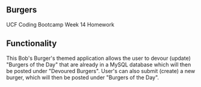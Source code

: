 ## Burgers
UCF Coding Bootcamp Week 14 Homework

## Functionality
This Bob's Burger's themed application allows the user to devour (update) "Burgers of the Day" that are already in a MySQL database which will then be posted under "Devoured Burgers". User's can also submit (create) a new burger, which will then be posted under "Burgers of the Day".  